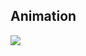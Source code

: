 ## Animation

![](https://github.com/rungtawans/Academic-Projects/blob/main/Computer%20Science%20Careers%20Website/Animation.gif)
